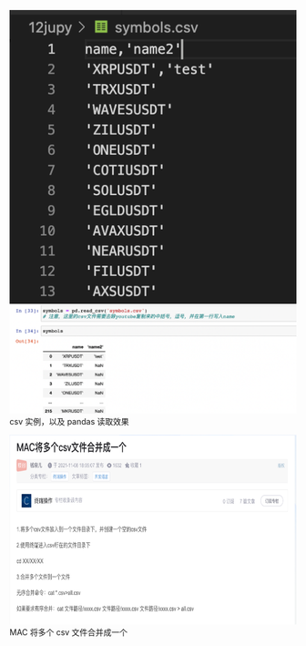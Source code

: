 ![](./img/2022-07-25-17-23-56.png)  
![](./img/2022-07-25-17-24-07.png)
csv 实例，以及 pandas 读取效果

<img src='./img/2023-01-27-00-20-49.png' height=333px></img>  
MAC 将多个 csv 文件合并成一个
